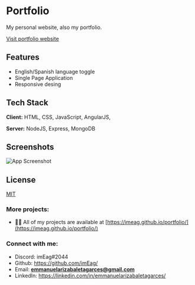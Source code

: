 
# Portfolio

My personal website, also my portfolio.

[Visit portfolio website](https://imeag.github.io/portfolio/)

## Features

- English/Spanish language toggle
- Single Page Application
- Responsive desing


## Tech Stack

**Client:** HTML, CSS, JavaScript, AngularJS, 

**Server:** NodeJS, Express, MongoDB


## Screenshots

![App Screenshot](https://i.ibb.co/ZNncS76/protfoliologo.png)


## License

[MIT](https://choosealicense.com/licenses/mit/)


### More projects:

- 👨‍💻 All of my projects are available at [https://imeag.github.io/portfolio/](https://imeag.github.io/portfolio/)

### Connect with me:

- Discord: imEag#2044
- Github: https://github.com/imEag/
- Email: **emmanuelarizabaletagarces@gmail.com**
- LinkedIn:  https://linkedin.com/in/emmanuelarizabaletagarces/

